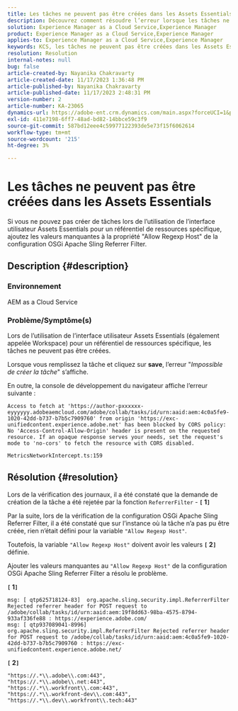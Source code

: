 ```yaml
---
title: Les tâches ne peuvent pas être créées dans les Assets Essentials
description: Découvrez comment résoudre l’erreur lorsque les tâches ne peuvent pas être créées dans les Assets Essentials. Ajoutez les valeurs manquantes à la propriété "Allow Regexp Host".
solution: Experience Manager as a Cloud Service,Experience Manager
product: Experience Manager as a Cloud Service,Experience Manager
applies-to: Experience Manager as a Cloud Service,Experience Manager
keywords: KCS, les tâches ne peuvent pas être créées dans les Assets Essentials, AEM as a Cloud Service, Workspace
resolution: Resolution
internal-notes: null
bug: false
article-created-by: Nayanika Chakravarty
article-created-date: 11/17/2023 1:36:48 PM
article-published-by: Nayanika Chakravarty
article-published-date: 11/17/2023 2:48:31 PM
version-number: 2
article-number: KA-23065
dynamics-url: https://adobe-ent.crm.dynamics.com/main.aspx?forceUCI=1&pagetype=entityrecord&etn=knowledgearticle&id=715f8f59-4e85-ee11-8179-6045bd0065b6
exl-id: 411e7198-6ff7-48ad-bd82-14bbce59c3f9
source-git-commit: 587bd12eee4c59977122393de5e73f15f6062614
workflow-type: tm+mt
source-wordcount: '215'
ht-degree: 3%

---
```


# Les tâches ne peuvent pas être créées dans les Assets Essentials


Si vous ne pouvez pas créer de tâches lors de l’utilisation de l’interface utilisateur Assets Essentials pour un référentiel de ressources spécifique, ajoutez les valeurs manquantes à la propriété &quot;Allow Regexp Host&quot; de la configuration OSGi Apache Sling Referrer Filter.

## Description {#description}


### Environnement

AEM as a Cloud Service

### Problème/Symptôme(s)

Lors de l’utilisation de l’interface utilisateur Assets Essentials (également appelée Workspace) pour un référentiel de ressources spécifique, les tâches ne peuvent pas être créées.

Lorsque vous remplissez la tâche et cliquez sur <b>save</b>, l’erreur &quot;*Impossible de créer la tâche*&quot; s’affiche.

En outre, la console de développement du navigateur affiche l’erreur suivante :


```
Access to fetch at 'https://author-pxxxxxx-eyyyyyy.adobeaemcloud.com/adobe/collab/tasks/id/urn:aaid:aem:4c0a5fe9-1020-42dd-b737-b7b5c7909760' from origin 'https://exc-unifiedcontent.experience.adobe.net' has been blocked by CORS policy: 
No 'Access-Control-Allow-Origin' header is present on the requested resource. If an opaque response serves your needs, set the request's mode to 'no-cors' to fetch the resource with CORS disabled.

MetricsNetworkIntercept.ts:159
```



## Résolution {#resolution}


Lors de la vérification des journaux, il a été constaté que la demande de création de la tâche a été rejetée par la fonction `ReferrerFilter` - <b>`[` 1`]` </b>

Par la suite, lors de la vérification de la configuration OSGi Apache Sling Referrer Filter, il a été constaté que sur l’instance où la tâche n’a pas pu être créée, rien n’était défini pour la variable `"Allow Regexp Host"`.

Toutefois, la variable `"Allow Regexp Host"` doivent avoir les valeurs <b>`[` 2`]` </b> définie.

Ajouter les valeurs manquantes au `"Allow Regexp Host"` de la configuration OSGi Apache Sling Referrer Filter a résolu le problème.

<b>`[` 1`]` </b>


```
msg: [ qtp625718124-83]  org.apache.sling.security.impl.ReferrerFilter Rejected referrer header for POST request to /adobe/collab/tasks/id/urn:aaid:aem:19f8dd63-98ba-4575-8794-933af336fe88 : https://experience.adobe.com/
msg: [ qtp937089041-8996]  org.apache.sling.security.impl.ReferrerFilter Rejected referrer header for POST request to /adobe/collab/tasks/id/urn:aaid:aem:4c0a5fe9-1020-42dd-b737-b7b5c7909760 : https://exc-unifiedcontent.experience.adobe.net/
```


<b>`[` 2`]` </b>


```
"https://.*\\.adobe\\.com:443",
"https://.*\\.adobe\\.net:443",
"https://.*\\.workfront\\.com:443",
"https://.*\\.workfront-dev\\.com:443",
"https://.*\\.dev\\.workfront\\.tech:443"
```
